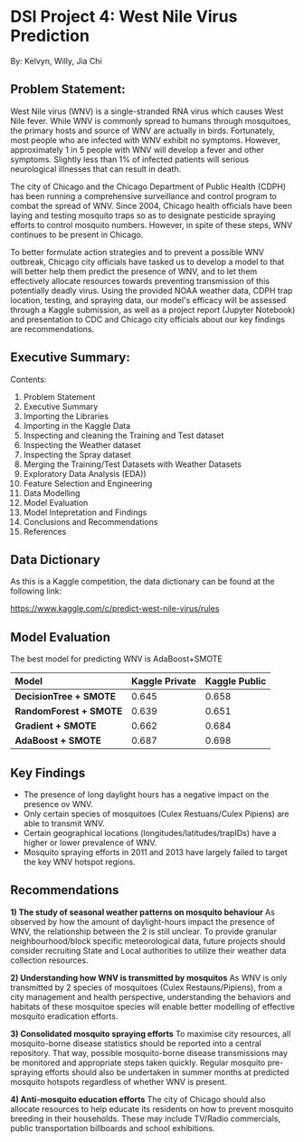 # DSI Project 4: West Nile Virus Prediction
By: Kelvyn, Willy, Jia Chi

## Problem Statement:
West Nile virus (WNV) is a single-stranded RNA virus which causes West Nile fever. While WNV is commonly spread to humans through mosquitoes, the primary hosts and source of WNV are actually in birds. Fortunately, most people who are infected with WNV exhibit no symptoms. However, approximately 1 in 5 people with WNV will develop a fever and other symptoms. Slightly less than 1% of infected patients will serious neurological illnesses that can result in death.

The city of Chicago and the Chicago Department of Public Health (CDPH) has been running a comprehensive surveillance and control program to combat the spread of WNV. Since 2004, Chicago health officials have been laying and testing mosquito traps so as to designate pesticide spraying efforts to control mosquito numbers. However, in spite of these steps, WNV continues to be present in Chicago.

To better formulate action strategies and to prevent a possible WNV outbreak, Chicago city officials have tasked us to develop a model to that will better help them predict the presence of WNV, and to let them effectively allocate resources towards preventing transmission of this potentially deadly virus. Using the provided NOAA weather data, CDPH trap location, testing, and spraying data, our model's efficacy will be assessed through a Kaggle submission, as well as a project report (Jupyter Notebook) and presentation to CDC and Chicago city officials about our key findings are recommendations.

## Executive Summary:
Contents:
1. Problem Statement
2. Executive Summary
3. Importing the Libraries
4. Importing in the Kaggle Data
5. Inspecting and cleaning the Training and Test dataset
6. Inspecting the Weather dataset
7. Inspecting the Spray dataset
8. Merging the Training/Test Datasets with Weather Datasets
9. Exploratory Data Analysis (EDA))
10. Feature Selection and Engineering
11. Data Modelling
12. Model Evaluation
13. Model Intepretation and Findings
14. Conclusions and Recommendations
15. References

## Data Dictionary
As this is a Kaggle competition, the data dictionary can be found at the following link:

https://www.kaggle.com/c/predict-west-nile-virus/rules

## Model Evaluation
The best model for predicting WNV is AdaBoost+SMOTE

|Model|Kaggle Private|Kaggle Public
|:-------|------------|------------|
|**DecisionTree + SMOTE**|0.645|0.658|
|**RandomForest + SMOTE**|0.639|0.651|
|**Gradient + SMOTE**|0.662|0.684|
|**AdaBoost + SMOTE**|0.687|0.698|

## Key Findings
- The presence of long daylight hours has a negative impact on the presence ov WNV.
- Only certain species of mosquitoes (Culex Restuans/Culex Pipiens) are able to transmit WNV.
- Certain geographical locations (longitudes/latitudes/trapIDs) have a higher or lower prevalence of WNV.
- Mosquito spraying efforts in 2011 and 2013 have largely failed to target the key WNV hotspot regions.

## Recommendations
**1) The study of seasonal weather patterns on mosquito behaviour**
As observed by how the amount of daylight-hours impact the presence of WNV, the relationship between the 2 is still unclear. To provide granular neighbourhood/block specific meteorological data, future projects should consider recruiting State and Local authorities to utilize their weather data collection resources.
 
**2) Understanding how WNV is transmitted by mosquitos**
As WNV is only transmitted by 2 species of mosquitoes (Culex Restauns/Pipiens), from a city management and health perspective, understanding the behaviors and habitats of these mosquitoe species will enable better modelling of effective mosquito eradication efforts.

**3) Consolidated mosquito spraying efforts**
To maximise city resources, all mosquito-borne disease statistics should be reported into a central repository. That way, possible mosquito-borne disease transmissions may be monitored and appropriate steps taken quickly. Regular mosquito pre-spraying efforts should also be undertaken in summer months at predicted mosquito hotspots regardless of whether WNV is present.

**4) Anti-mosquito education efforts**
The city of Chicago should also allocate resources to help educate its residents on how to prevent mosquito breeding in their households. These may include TV/Radio commercials, public transportation billboards and school exhibitions.
